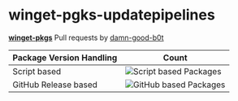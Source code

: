 # winget-pgks-updatepipelines
[**winget-pkgs**](https://github.com/microsoft/winget-pkgs.git) Pull requests by [damn-good-b0t](https://github.com/microsoft/winget-pkgs/pulls/damn-good-b0t)

| Package Version Handling| Count|
|----------------------------|---------------------------------------------------------------|
| Script based     | ![Script based Packages](https://img.shields.io/badge/ScriptPackages-17-green) |
| GitHub Release based     | ![GitHub based Packages](https://img.shields.io/badge/GithubPackages-13-blue) |
